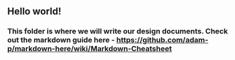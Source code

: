 ## Hello world!

### This folder is where we will write our design documents. Check out the markdown guide here - https://github.com/adam-p/markdown-here/wiki/Markdown-Cheatsheet

